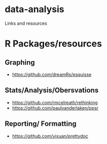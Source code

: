# data-analysis
Links and resources


# R Packages/resources
## Graphing

* https://github.com/dreamRs/esquisse

## Stats/Analysis/Obersvations
* https://github.com/rmcelreath/rethinking
* https://github.com/paulvanderlaken/ppsr

## Reporting/ Formatting
* https://github.com/yixuan/prettydoc
